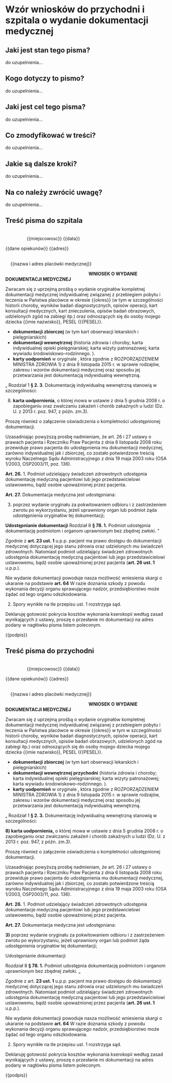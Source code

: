 # Wzór wniosków do przychodni i szpitala o wydanie dokumentacji medycznej

## Jaki jest stan tego pisma?
do uzupelnienia...

## Kogo dotyczy to pismo?
do uzupelnienia...

## Jaki jest cel tego pisma?
do uzupelnienia...

## Co zmodyfikować w treści?
do uzupelnienia...

## Jakie są dalsze kroki?
do uzupelnienia...

## Na co należy zwrócić uwagę?
do uzupelnienia...

## Treść pisma do szpitala
&nbsp;&nbsp;&nbsp;&nbsp;&nbsp;&nbsp;&nbsp;&nbsp;&nbsp;&nbsp;&nbsp;&nbsp;&nbsp;&nbsp;&nbsp;&nbsp;&nbsp;&nbsp;&nbsp;&nbsp;&nbsp;&nbsp;&nbsp;&nbsp;&nbsp;&nbsp;&nbsp;&nbsp;&nbsp;&nbsp;&nbsp;&nbsp;&nbsp;&nbsp;&nbsp;&nbsp;&nbsp;&nbsp;&nbsp;&nbsp;&nbsp;&nbsp;&nbsp;&nbsp;&nbsp;&nbsp;&nbsp;&nbsp;&nbsp;&nbsp;&nbsp;&nbsp;&nbsp;&nbsp;&nbsp;&nbsp;&nbsp;&nbsp;&nbsp;&nbsp;&nbsp;&nbsp;&nbsp;&nbsp;&nbsp;&nbsp;&nbsp;&nbsp;&nbsp;&nbsp;&nbsp;&nbsp;&nbsp;&nbsp;&nbsp;&nbsp;&nbsp;&nbsp;&nbsp;&nbsp;&nbsp;&nbsp;&nbsp;&nbsp;&nbsp;&nbsp;&nbsp;&nbsp;&nbsp;&nbsp;&nbsp;&nbsp;&nbsp;&nbsp;&nbsp;&nbsp;&nbsp;&nbsp;&nbsp;&nbsp;&nbsp;&nbsp;&nbsp;&nbsp;&nbsp;&nbsp;&nbsp;&nbsp;&nbsp;&nbsp;&nbsp;&nbsp;&nbsp;&nbsp;&nbsp;&nbsp;&nbsp;&nbsp;&nbsp;&nbsp;&nbsp;&nbsp;&nbsp;&nbsp;&nbsp;&nbsp;&nbsp;&nbsp;&nbsp;&nbsp;&nbsp;&nbsp;&nbsp;&nbsp;&nbsp;&nbsp;&nbsp;&nbsp;&nbsp;&nbsp;&nbsp;&nbsp;&nbsp;&nbsp;&nbsp;{{miejscowosc}} {{data}}

{{dane opiekunów}}
{{adres}}

&nbsp;&nbsp;&nbsp;&nbsp;&nbsp;&nbsp;&nbsp;&nbsp;&nbsp;&nbsp;&nbsp;&nbsp;&nbsp;&nbsp;&nbsp;&nbsp;&nbsp;&nbsp;&nbsp;&nbsp;&nbsp;&nbsp;&nbsp;&nbsp;&nbsp;&nbsp;&nbsp;&nbsp;&nbsp;&nbsp;&nbsp;&nbsp;&nbsp;&nbsp;&nbsp;&nbsp;&nbsp;&nbsp;&nbsp;&nbsp;&nbsp;&nbsp;&nbsp;&nbsp;&nbsp;&nbsp;&nbsp;&nbsp;&nbsp;&nbsp;&nbsp;&nbsp;&nbsp;&nbsp;&nbsp;&nbsp;&nbsp;&nbsp;&nbsp;&nbsp;&nbsp;&nbsp;&nbsp;&nbsp;&nbsp;&nbsp;&nbsp;&nbsp;&nbsp;&nbsp;&nbsp;&nbsp;&nbsp;&nbsp;&nbsp;&nbsp;&nbsp;&nbsp;&nbsp;&nbsp;&nbsp;&nbsp;&nbsp;&nbsp;&nbsp;&nbsp;&nbsp;&nbsp;&nbsp;&nbsp;&nbsp;&nbsp;&nbsp;&nbsp;&nbsp;&nbsp;&nbsp;&nbsp;&nbsp;&nbsp;&nbsp;&nbsp;&nbsp;&nbsp;&nbsp;&nbsp;&nbsp;&nbsp;&nbsp;&nbsp;&nbsp;&nbsp;&nbsp;&nbsp;&nbsp;&nbsp;&nbsp;&nbsp;&nbsp;&nbsp;&nbsp;&nbsp;&nbsp;&nbsp;&nbsp;&nbsp;&nbsp;&nbsp;&nbsp;&nbsp;&nbsp;&nbsp;{{nazwa i adres placówki medycznej}}

&nbsp;&nbsp;&nbsp;&nbsp;&nbsp;&nbsp;&nbsp;&nbsp;&nbsp;&nbsp;&nbsp;&nbsp;&nbsp;&nbsp;&nbsp;&nbsp;&nbsp;&nbsp;&nbsp;&nbsp;&nbsp;&nbsp;&nbsp;&nbsp;&nbsp;&nbsp;&nbsp;&nbsp;&nbsp;&nbsp;&nbsp;&nbsp;&nbsp;&nbsp;&nbsp;&nbsp;&nbsp;&nbsp;&nbsp;&nbsp;&nbsp;&nbsp;&nbsp;&nbsp;&nbsp;&nbsp;&nbsp;&nbsp;&nbsp;&nbsp;&nbsp;&nbsp;&nbsp;&nbsp;&nbsp;&nbsp;&nbsp;&nbsp;&nbsp;&nbsp;&nbsp;&nbsp;&nbsp;&nbsp;&nbsp;&nbsp;**WNIOSEK O WYDANIE DOKUMENTACJI MEDYCZNEJ**

Zwracam się z uprzejmą prośbą o wydanie oryginałów kompletnej dokumentacji medycznej indywidualnej związanej z przebiegiem pobytu i leczenia w Państwa placówce w okresie {{okres}} (w tym w szczególności historii choroby, wyników badań diagnostycznych, opisów operacji, kart konsultacji medycznych, kart znieczulenia, opisów badań obrazowych, udzielonych zgód na zabiegi itp.) 
oraz odnoszących się do osoby mojego dziecka {{imie nazwisko}}, PESEL {{{PESEL}}.

- **dokumentacji zbiorczej** (w tym kart obserwacji lekarskich i pielęgniarskich) 
- **dokumentacji wewnętrznej** (historia zdrowia i choroby; karta indywidualnej opieki pielęgniarskiej; karta wizyty patronażowej; karta wywiadu środowiskowo–rodzinnego. ). 
- **karty uodpornień** w oryginale , która zgodnie z  ROZPORZĄDZENIEM  MINISTRA ZDROWIA 1)  z dnia 9 listopada 2015 r. w sprawie rodzajów, zakresu i wzorów dokumentacji medycznej oraz sposobu jej przetwarzania jest dokumentacją indywidualną wewnętrzną.

„ Rozdział 1 **§ 2. 3**. Dokumentację indywidualną wewnętrzną stanowią w szczególności:

8) **karta uodpornienia**, o której mowa w ustawie z dnia 5 grudnia 2008 r. o zapobieganiu oraz zwalczaniu zakażeń i chorób zakaźnych u ludzi (Dz. U. z 2013 r. poz. 947, z późn. zm.3).

Proszę również o załączenie oświadczenia o kompletności udostępnionej dokumentacji. 

Uzasadniając powyższą prośbę nadmieniam, że art. 26  i 27 ustawy o prawach pacjenta i Rzeczniku Praw Pacjenta z dnia 6 listopada 2008 roku przewiduje prawo pacjenta do udostępnienia mu dokumentacji medycznej, zarówno indywidualnej jak i zbiorczej, co zostało potwierdzone treścią wyroku Naczelnego Sądu Administracyjnego z dnia 19 maja 2003 roku (OSA 1/2003, OSP2003/11, poz. 136). 

**Art. 26.** 1. Podmiot udzielający świadczeń  zdrowotnych udostępnia dokumentację medyczną pacjentowi lub jego przedstawicielowi ustawowemu, bądź osobie upoważnionej przez pacjenta. 

**Art. 27.** Dokumentacja medyczna jest udostępniana: 

3) poprzez wydanie oryginału za pokwitowaniem odbioru i z zastrzeżeniem zwrotu po wykorzystaniu, jeżeli uprawniony organ lub podmiot żąda udostępnienia oryginałów tej dokumentacji;

**Udostępnianie dokumentacji**
Rozdział 8 **§ 78. 1.** Podmiot udostępnia dokumentację podmiotom i organom uprawnionym bez zbędnej zwłoki. ”

Zgodnie z **art. 23 ust. 1** u.p.p. pacjent ma prawo dostępu do dokumentacji medycznej dotyczącej jego stanu zdrowia oraz udzielonych mu świadczeń zdrowotnych. Natomiast podmiot udzielający świadczeń zdrowotnych udostępnia dokumentację medyczną pacjentowi lub jego przedstawicielowi ustawowemu, bądź osobie upoważnionej przez pacjenta (**art. 26 ust. 1** u.p.p.).

Nie wydanie dokumentacji powoduje nasza możliwość wniesienia skargi o ukaranie na podstawie **art. 64** W razie doznania szkody z powodu wykonania decyzji organu sprawującego nadzór, przedsiębiorstwo może żądać od tego organu odszkodowania.

2. Spory wynikłe na tle przepisu ust. 1 rozstrzyga sąd.

Deklaruję gotowość pokrycia kosztów wykonania kserokopii według zasad wynikających z ustawy, proszę o przesłanie mi dokumentacji na adres podany w nagłówku pisma listem poleconym. 

{{podpis}}

## Treść pisma do przychodni
&nbsp;&nbsp;&nbsp;&nbsp;&nbsp;&nbsp;&nbsp;&nbsp;&nbsp;&nbsp;&nbsp;&nbsp;&nbsp;&nbsp;&nbsp;&nbsp;&nbsp;&nbsp;&nbsp;&nbsp;&nbsp;&nbsp;&nbsp;&nbsp;&nbsp;&nbsp;&nbsp;&nbsp;&nbsp;&nbsp;&nbsp;&nbsp;&nbsp;&nbsp;&nbsp;&nbsp;&nbsp;&nbsp;&nbsp;&nbsp;&nbsp;&nbsp;&nbsp;&nbsp;&nbsp;&nbsp;&nbsp;&nbsp;&nbsp;&nbsp;&nbsp;&nbsp;&nbsp;&nbsp;&nbsp;&nbsp;&nbsp;&nbsp;&nbsp;&nbsp;&nbsp;&nbsp;&nbsp;&nbsp;&nbsp;&nbsp;&nbsp;&nbsp;&nbsp;&nbsp;&nbsp;&nbsp;&nbsp;&nbsp;&nbsp;&nbsp;&nbsp;&nbsp;&nbsp;&nbsp;&nbsp;&nbsp;&nbsp;&nbsp;&nbsp;&nbsp;&nbsp;&nbsp;&nbsp;&nbsp;&nbsp;&nbsp;&nbsp;&nbsp;&nbsp;&nbsp;&nbsp;&nbsp;&nbsp;&nbsp;&nbsp;&nbsp;&nbsp;&nbsp;&nbsp;&nbsp;&nbsp;&nbsp;&nbsp;&nbsp;&nbsp;&nbsp;&nbsp;&nbsp;&nbsp;&nbsp;&nbsp;&nbsp;&nbsp;&nbsp;&nbsp;&nbsp;&nbsp;&nbsp;&nbsp;&nbsp;&nbsp;&nbsp;&nbsp;&nbsp;&nbsp;&nbsp;&nbsp;&nbsp;&nbsp;&nbsp;&nbsp;&nbsp;&nbsp;&nbsp;&nbsp;&nbsp;&nbsp;&nbsp;&nbsp;{{miejscowosc}} {{data}}

{{dane opiekunów}}
{{adres}}

&nbsp;&nbsp;&nbsp;&nbsp;&nbsp;&nbsp;&nbsp;&nbsp;&nbsp;&nbsp;&nbsp;&nbsp;&nbsp;&nbsp;&nbsp;&nbsp;&nbsp;&nbsp;&nbsp;&nbsp;&nbsp;&nbsp;&nbsp;&nbsp;&nbsp;&nbsp;&nbsp;&nbsp;&nbsp;&nbsp;&nbsp;&nbsp;&nbsp;&nbsp;&nbsp;&nbsp;&nbsp;&nbsp;&nbsp;&nbsp;&nbsp;&nbsp;&nbsp;&nbsp;&nbsp;&nbsp;&nbsp;&nbsp;&nbsp;&nbsp;&nbsp;&nbsp;&nbsp;&nbsp;&nbsp;&nbsp;&nbsp;&nbsp;&nbsp;&nbsp;&nbsp;&nbsp;&nbsp;&nbsp;&nbsp;&nbsp;&nbsp;&nbsp;&nbsp;&nbsp;&nbsp;&nbsp;&nbsp;&nbsp;&nbsp;&nbsp;&nbsp;&nbsp;&nbsp;&nbsp;&nbsp;&nbsp;&nbsp;&nbsp;&nbsp;&nbsp;&nbsp;&nbsp;&nbsp;&nbsp;&nbsp;&nbsp;&nbsp;&nbsp;&nbsp;&nbsp;&nbsp;&nbsp;&nbsp;&nbsp;&nbsp;&nbsp;&nbsp;&nbsp;&nbsp;&nbsp;&nbsp;&nbsp;&nbsp;&nbsp;&nbsp;&nbsp;&nbsp;&nbsp;&nbsp;&nbsp;&nbsp;&nbsp;&nbsp;&nbsp;&nbsp;&nbsp;&nbsp;&nbsp;&nbsp;&nbsp;&nbsp;&nbsp;&nbsp;&nbsp;&nbsp;&nbsp;{{nazwa i adres placówki medycznej}}

&nbsp;&nbsp;&nbsp;&nbsp;&nbsp;&nbsp;&nbsp;&nbsp;&nbsp;&nbsp;&nbsp;&nbsp;&nbsp;&nbsp;&nbsp;&nbsp;&nbsp;&nbsp;&nbsp;&nbsp;&nbsp;&nbsp;&nbsp;&nbsp;&nbsp;&nbsp;&nbsp;&nbsp;&nbsp;&nbsp;&nbsp;&nbsp;&nbsp;&nbsp;&nbsp;&nbsp;&nbsp;&nbsp;&nbsp;&nbsp;&nbsp;&nbsp;&nbsp;&nbsp;&nbsp;&nbsp;&nbsp;&nbsp;&nbsp;&nbsp;&nbsp;&nbsp;&nbsp;&nbsp;&nbsp;&nbsp;&nbsp;&nbsp;&nbsp;&nbsp;&nbsp;&nbsp;&nbsp;&nbsp;&nbsp;&nbsp;**WNIOSEK O WYDANIE DOKUMENTACJI MEDYCZNEJ**

Zwracam się z uprzejmą prośbą o wydanie oryginałów kompletnej dokumentacji medycznej indywidualnej związanej z przebiegiem pobytu i leczenia w Państwa placówce w okresie {{okres}} w tym w szczególności historii choroby, wyników badań diagnostycznych, opisów operacji, kart konsultacji medycznych,  opisów badań obrazowych, udzielonych zgód na zabiegi itp.) oraz odnoszących się do osoby mojego dziecka mojego dziecka {{imie nazwisko}}, PESEL {{{PESEL}}.

- **dokumentacji zbiorczej** (w tym kart obserwacji lekarskich i pielęgniarskich) 
- **dokumentacji wewnętrznej przychodni** (historia zdrowia i choroby; karta indywidualnej opieki pielęgniarskiej; karta wizyty patronażowej; karta wywiadu środowiskowo–rodzinnego. ). 
- **karty uodpornień** w oryginale , która zgodnie z  ROZPORZĄDZENIEM  MINISTRA ZDROWIA 1) z dnia 9 listopada 2015 r. w sprawie rodzajów, zakresu i wzorów dokumentacji medycznej oraz sposobu jej przetwarzania jest dokumentacją indywidualną wewnętrzną.

„  Rozdział 1 **§ 2. 3.** Dokumentację indywidualną wewnętrzną stanowią w szczególności:

**8) karta uodpornienia,** o której mowa w ustawie z dnia 5 grudnia 2008 r. o zapobieganiu oraz zwalczaniu zakażeń i chorób zakaźnych u ludzi (Dz. U. z 2013 r. poz. 947, z późn. zm.3).


Proszę również o załączenie oświadczenia o kompletności udostępnionej dokumentacji. 

Uzasadniając powyższą prośbę nadmieniam, że art. 26 i 27  ustawy o prawach pacjenta i Rzeczniku Praw Pacjenta z dnia 6 listopada 2008 roku przewiduje prawo pacjenta do udostępnienia mu dokumentacji medycznej, zarówno indywidualnej jak i zbiorczej, co zostało potwierdzone treścią wyroku Naczelnego Sądu Administracyjnego z dnia 19 maja 2003 roku (OSA 1/2003, OSP2003/11, poz. 136). 

**Art. 26.** 1. Podmiot udzielający świadczeń zdrowotnych udostępnia dokumentacje medyczną pacjentowi lub jego przedstawicielowi ustawowemu, bądź osobie  upoważnionej  przez pacjenta. 

**Art. 27.** Dokumentacja medyczna jest udostępniana: 

**3)** poprzez wydanie oryginału za pokwitowaniem odbioru i z zastrzeżeniem zwrotu po wykorzystaniu, jeżeli uprawniony organ lub podmiot żąda udostępnienia oryginałów tej dokumentacji; 

Udostępnianie dokumentacji

Rozdział 8 **§ 78. 1.** Podmiot udostępnia dokumentację podmiotom i organom uprawnionym bez zbędnej zwłoki. „

Zgodnie z art. **23 ust. 1** u.p.p. pacjent ma prawo dostępu do dokumentacji medycznej dotyczącej jego stanu zdrowia oraz udzielonych mu świadczeń zdrowotnych. Natomiast podmiot udzielający świadczeń zdrowotnych udostępnia dokumentację medyczną pacjentowi lub jego przedstawicielowi ustawowemu, bądź osobie upoważnionej przez pacjenta (**art. 26 ust. 1** u.p.p.). 

Nie wydanie dokumentacji powoduje nasza możliwość wniesienia skargi o ukaranie na podstawie **art. 64** W razie doznania szkody z powodu wykonania decyzji organu sprawującego nadzór, przedsiębiorstwo może żądać od tego organu odszkodowania.

2. Spory wynikłe na tle przepisu ust. 1 rozstrzyga sąd.

Deklaruję gotowość pokrycia kosztów wykonania kserokopii według zasad wynikających z ustawy, proszę o przesłanie mi dokumentacji na adres podany w nagłówku pisma listem poleconym. 

{{podpis}}
